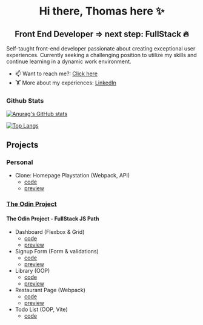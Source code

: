 # <h1 align="center">Hi there, Thomas here ✨</h1>

## <h2 align="center">Front End Developer => next step: FullStack 🔥</h2>

Self-taught front-end developer passionate about creating exceptional user experiences. 
Currently seeking a challenging position to utilize my skills and continue learning in a dynamic work environment.

- 📫 Want to reach me?: [Click here](mailto:thomas.guiart@gmail.com)
- 🏋️ More about my experiences: <a href="https://www.linkedin.com/in/thomas-guiart/">LinkedIn</a>

### Github Stats
[![Anurag's GitHub stats](https://github-readme-stats.vercel.app/api?username=lolikana&show_icons=true&theme=tokyonight)](https://github-readme-stats.vercel.app/api?username=lolikana&show_icons=true&theme=tokyonight)

[![Top Langs](https://github-readme-stats.vercel.app/api/top-langs/?username=lolikana&layout=compact&theme=tokyonight)](https://github-readme-stats.vercel.app/api/top-langs/?username=lolikana&layout=compact&theme=tokyonight)

## Projects

### Personal

* Clone: Homepage Playstation (Webpack, API)
    * <a href="https://github.com/lolikana/clone-playstation">code</a>
    * <a href="https://clone-playstation.vercel.app/">preview</a>

### <a href="https://www.theodinproject.com/" target="_blank">The Odin Project</a>

#### The Odin Project - FullStack JS Path

* Dashboard (Flexbox & Grid)
    * <a href="https://github.com/lolikana/odin-admin_dashboard">code</a>
    * <a href="https://lolikana.github.io/odin-admin_dashboard/">preview</a>
* Signup Form (Form & validations)
    * <a href="https://github.com/lolikana/odin-sign_up_form">code</a>
    * <a href="https://lolikana.github.io/odin-sign_up_form/">preview</a>
* Library (OOP)
    * <a href="https://github.com/lolikana/odin-library_app">code</a>
    * <a href="https://lolikana.github.io/odin-library_app/">preview</a>
* Restaurant Page (Webpack)
    * <a href="https://github.com/lolikana/odin-webpack_restaurant">code</a>
    * <a href="https://lolikana.github.io/odin-webpack_restaurant/">preview</a>
* Todo List (OOP, Vite)
    * <a href="https://github.com/lolikana/odin-vite_ts-todo">code</a>
